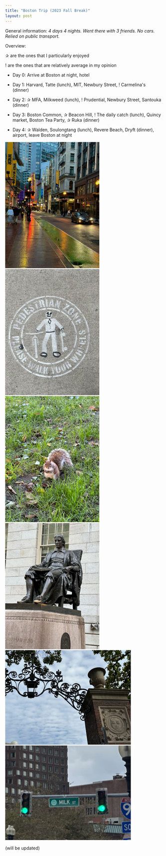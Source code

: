 ```yaml
---
title: "Boston Trip (2023 Fall Break)"
layout: post
---
```

General information: _4 days 4 nights. Went there with 3 friends. No cars. Relied on public transport._

Overview:

✰ are the ones that I particularly enjoyed

! are the ones that are relatively average in my opinion

* Day 0: Arrive at Boston at night, hotel

* Day 1: Harvard, Tatte (lunch), MIT, Newbury Street, ! Carmelina's (dinner)

* Day 2: ✰ MFA, Milkweed (lunch), ! Prudential, Newbury Street, Santouka (dinner)

* Day 3: Boston Common, ✰ Beacon Hill, ! The daily catch (lunch), Quincy market, Boston Tea Party, ✰ Ruka (dinner)

* Day 4: ✰ Walden, Soulongtang (lunch), Revere Beach, Dryft (dinner), airport, leave Boston at night

<img src="/assets/bos1.jpg" alt="Bos street view" width="302" height="403">
<img src="/assets/bos2.jpg" alt="Pedestrian zone" width="302" height="403">
<img src="/assets/bos3.jpg" alt="Squirrel" width="302" height="403">
<img src="/assets/bos4.jpg" alt="John Harvard" width="302" height="403">
<img src="/assets/bos5.jpg" alt="Harvard gate" width="403" height="302">
<img src="/assets/bos6.jpg" alt="Milk street" width="403" height="302">

(will be updated)
